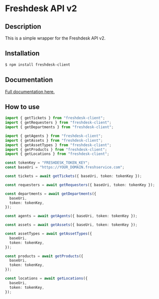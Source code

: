 # Freshdesk API v2

## Description

This is a simple wrapper for the Freshdesk API v2.

## Installation

```bash
$ npm install freshdesk-client
```

## Documentation

[Full documentation here.](https://saostad.github.io/freshdesk-client/index.html)

## How to use

```ts
import { getTickets } from "freshdesk-client";
import { getRequesters } from "freshdesk-client";
import { getDepartments } from "freshdesk-client";

import { getAgents } from "freshdesk-client";
import { getAssets } from "freshdesk-client";
import { getAssetTypes } from "freshdesk-client";
import { getProducts } from "freshdesk-client";
import { getLocations } from "freshdesk-client";

const tokenKey = "FRESHDESK_TOKEN_KEY";
const baseUri = "https://YOUR_DOMAIN.freshservice.com";

const tickets = await getTickets({ baseUri, token: tokenKey });

const requesters = await getRequesters({ baseUri, token: tokenKey });

const departments = await getDepartments({
  baseUri,
  token: tokenKey,
});

const agents = await getAgents({ baseUri, token: tokenKey });

const assets = await getAssets({ baseUri, token: tokenKey });

const assetTypes = await getAssetTypes({
  baseUri,
  token: tokenKey,
});

const products = await getProducts({
  baseUri,
  token: tokenKey,
});

const locations = await getLocations({
  baseUri,
  token: tokenKey,
});
```
